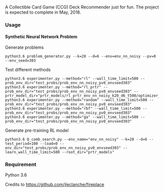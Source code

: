 

A Collectible Card Game (CCG) Deck Recommender just for fun. The project is expected to complete in May, 2018.



### Usage

#### Synthetic Neural Network Problem
Generate problems
```
python3.6 problem_generator.py --k=20 --d=6 --env=env_nn_noisy --pv=0 --env_seed=303
```
Test different methods
```
python3.6 experimenter.py --method="rl" --wall_time_limit=500 --prob_env_dir="test_probs/prob_env_nn_noisy_pv0_envseed303"
python3.6 experimenter.py --method="rl_prtr" --prob_env_dir="test_probs/prob_env_nn_noisy_pv0_envseed303" --prtr_model_dir="prtr_models/rl_prtr_env_nn_noisy_k20_d6_t500/optimizer_model_fixedxoFalse/qlearning"
python3.6 experimenter.py --method="random" --wall_time_limit=500 --prob_env_dir="test_probs/prob_env_nn_noisy_pv0_envseed303"
python3.6 experimenter.py --method="rbf" --wall_time_limit=500 --prob_env_dir="test_probs/prob_env_nn_noisy_pv0_envseed303"
python3.6 experimenter.py --method="ga" --wall_time_limit=500 --prob_env_dir="test_probs/prob_env_nn_noisy_pv0_envseed303"
```
Generate pre-training RL model
```
python3.6 Q_comb_search.py --env_name="env_nn_noisy" --k=20 --d=6 --test_period=100 --load=0 --env_dir="test_probs/prob_env_nn_noisy_pv0_envseed303" --learn_wall_time_limit=500 --root_dir="prtr_models"
```

### Requirement

Python 3.6


Credits to https://github.com/jleclanche/fireplace
